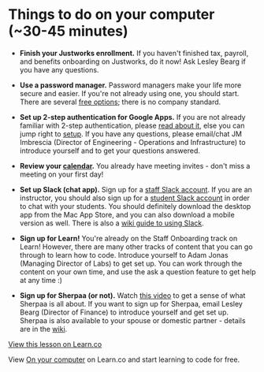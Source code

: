 # Things to do on your computer (~30-45 minutes)

- **Finish your Justworks enrollment.** If you haven't finished tax, payroll, and benefits onboarding on Justworks, do it now! Ask Lesley Bearg if you have any questions.



- **Use a password manager.** Password managers make your life more secure and easier. If you're not already using one, you should start. There are several [free options](http://www.pcmag.com/article2/0,2817,2475964,00.asp); there is no company standard.


- **Set up 2-step authentication for Google Apps.** If you are not already familiar with 2-step authentication, please [read about it](https://www.google.com/landing/2step/), else you can jump right to [setup](https://accounts.google.com/SmsAuthConfig). If you have any questions, please email/chat JM Imbrescia (Director of Engineering - Operations and Infrastructure) to introduce yourself and to get your questions answered.


- **Review your [calendar](https://www.google.com/calendar).** You already have meeting invites - don't miss a meeting on your first day!


- **Set up Slack (chat app).** Sign up for a [staff Slack account](https://flatiron-staff.slack.com/signup). If you are an instructor, you should also sign up for a [student Slack account](http://flatiron-school.slack.com/signup) in order to chat with your students. You should definitely download the desktop app from the Mac App Store, and you can also download a mobile version as well. There is also a [wiki guide to using Slack](https://flatiron.atlassian.net/wiki/display/ER/Common+tools).


- **Sign up for Learn!** You're already on the Staff Onboarding track on Learn! However, there are many other tracks of content that you can go through to learn how to code. Introduce yourself to Adam Jonas (Managing Director of Labs) to get set up. You can work through the content on your own time, and use the ask a question feature to get help at any time :)


- **Sign up for Sherpaa (or not).** Watch [this video](https://vimeo.com/sherpaa/review/113927726/8de2379e14) to get a sense of what Sherpaa is all about. If you want to sign up for Sherpaa, email Lesley Bearg (Director of Finance) to introduce yourself and get set up. Sherpaa is also available to your spouse or domestic partner - details are in the [wiki](https://flatiron.atlassian.net/wiki/display/ER/Sherpaa).

<a href='https://learn.co/lessons/staff-onboarding-tasks-computer' data-visibility='hidden'>View this lesson on Learn.co</a>

<p class='util--hide'>View <a href='https://learn.co/lessons/staff-onboarding-tasks-computer'>On your computer</a> on Learn.co and start learning to code for free.</p>
